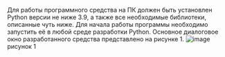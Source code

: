 Для работы программного средства на ПК должен быть установлен Python версии не ниже 3.9, а также все необходимые библиотеки, описанные чуть ниже.
Для начала работы программы необходимо запустить её в любой среде разработки Python. Основное диалоговое окно разработанного средства представлено на рисунке 1.
![image](https://github.com/user-attachments/assets/16779a9c-ce5a-4b38-a08a-0a71e303cf65)
рисунок 1
